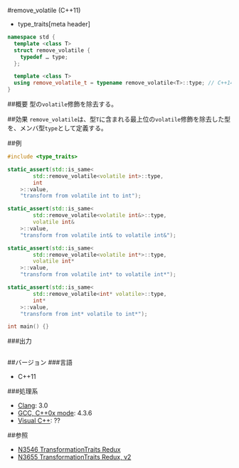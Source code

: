 #remove_volatile (C++11)
* type_traits[meta header]

```cpp
namespace std {
  template <class T>
  struct remove_volatile {
    typedef … type;
  };

  template <class T>
  using remove_volatile_t = typename remove_volatile<T>::type; // C++14
}
```

##概要
型の`volatile`修飾を除去する。


##効果
`remove_volatile`は、型`T`に含まれる最上位の`volatile`修飾を除去した型を、メンバ型`type`として定義する。


##例
```cpp
#include <type_traits>

static_assert(std::is_same<
        std::remove_volatile<volatile int>::type,
        int
    >::value,
    "transform from volatile int to int");

static_assert(std::is_same<
        std::remove_volatile<volatile int&>::type,
        volatile int&
    >::value,
    "transform from volatile int& to volatile int&");

static_assert(std::is_same<
        std::remove_volatile<volatile int*>::type,
        volatile int*
    >::value,
    "transform from volatile int* to volatile int*");

static_assert(std::is_same<
        std::remove_volatile<int* volatile>::type,
        int*
    >::value,
    "transform from int* volatile to int*");

int main() {}
```

###出力
```
```

##バージョン
###言語
- C++11

###処理系
- [Clang](/implementation.md#clang): 3.0
- [GCC, C++0x mode](/implementation.md#gcc): 4.3.6
- [Visual C++](/implementation.md#visual_cpp): ??


##参照
- [N3546 TransformationTraits Redux](http://www.open-std.org/jtc1/sc22/wg21/docs/papers/2013/n3546.pdf)
- [N3655 TransformationTraits Redux, v2](http://www.open-std.org/jtc1/sc22/wg21/docs/papers/2013/n3655.pdf)

